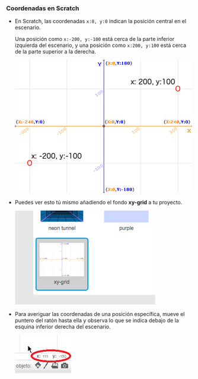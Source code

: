 ### Coordenadas en Scratch

+ En Scratch, las coordenadas `x:0, y:0` indican la posición central en el escenario.
    
    Una posición como `x:-200, y:-100` está cerca de la parte inferior izquierda del escenario, y una posición como `x:200, y:100` está cerca de la parte superior a la derecha.
    
    ![Coordenadas del escenario](images/coordinates-stage.png)

+ Puedes ver esto tú mismo añadiendo el fondo **xy-grid** a tu proyecto.
    
    ![Coordenadas del escenario](images/coordinates-backdrop.png)

+ Para averiguar las coordenadas de una posición específica, mueve el puntero del ratón hasta ella y observa lo que se indica debajo de la esquina inferior derecha del escenario.
    
    ![Valor de las coordenadas](images/coordinates-xy-example.png)